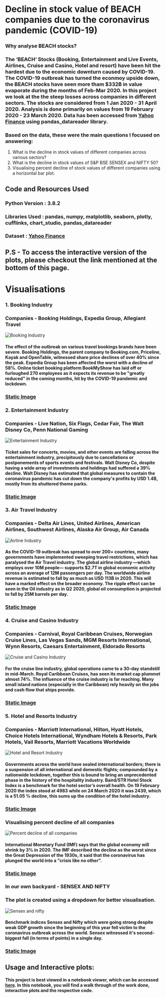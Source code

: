 # Decline in stock value of BEACH companies due to the coronavirus pandemic (COVID-19)

### Why analyse BEACH stocks?
### The ‘BEACH’ Stocks (Booking, Entertainment and Live Events, Airlines, Cruise and Casino, Hotel and resort) have been hit the hardest due to the economic downturn caused by COVID-19. The COVID-19 outbreak has turned the econmoy upside down, the BEACH stocks have seen more tham $332B in value evaporate during the months of Feb-Mar 2020. In this project we look at the the steep losses across companies in different sectors. The stocks are considered from 1 Jan 2020 - 31 April 2020. Analysis is done primarily on values from 19 February 2020 - 23 March 2020. Data has been accessed from [Yahoo Finance](https://in.finance.yahoo.com/) using pandas_datareader library.

### Based on the data, these were the main questions I focused on answering:
1. What is the decline in stock values of different companies across various sectors?
2. What is the decline in stock values of S&P BSE SENSEX and NIFTY 50?
3. Visualising percent decline of stock values of different companies using a horizontal bar plot.

## Code and Resources Used

### Python Version : 3.8.2
### Libraries Used : pandas, numpy, matplotlib, seaborn, plotly, cufflinks, chart_studio, pandas_datareader
### Dataset : [Yahoo Finance](https://in.finance.yahoo.com/)

## P.S - To access the interactive version of the plots, please checkout the link mentioned at the bottom of this page.

# Visualisations

### 1. Booking Industry
### Companies - Booking Holdings, Expedia Group, Allegiant Travel
![Booking Industry](https://raw.githubusercontent.com/ritik-k/Stock_Market_Analysis/master/gifs/booking.gif)
#### The effect of the outbreak on various travel bookings brands have been severe. Booking Holdings, the parent company to Booking.com, Priceline, Kayak and OpenTable, witnessed share price declines of over 40% since the peak. Expedia Group has been affected the worst with a decline of 58%. Online ticket booking platform BookMyShow has laid off or furloughed 270 employees as it expects its revenue to be "greatly reduced" in the coming months, hit by the COVID-19 pandemic and lockdown.
### [Static Image](https://raw.githubusercontent.com/ritik-k/Stock_Market_Analysis/master/images/booking.png)

### 2. Entertainment Industry
### Companies - Live Nation, Six Flags, Cedar Fair, The Walt Disney Co, Penn National Gaming
![Entertainment Industry](https://raw.githubusercontent.com/ritik-k/Stock_Market_Analysis/master/gifs/entertainment.gif)
#### Ticket sales for concerts, movies, and other events are falling across the entertainment industry,  precipitously due to cancellations or postponements of sports events and festivals. Walt Disney Co, despite having a wide array of investments and holdings had suffered a 39% decline. Walt Disney has estimated that global measures to contain the coronavirus pandemic has cut down the company's profits by USD 1.4B, mostly from its shuttered theme parks.
### [Static Image](https://raw.githubusercontent.com/ritik-k/Stock_Market_Analysis/master/images/entertainment.png)

### 3. Air Travel Industry
### Companies - Delta Air Lines, United Airlines, American Airlines, Southwest Airlines, Alaska Air Group, Air Canada
![Airline Industry](https://raw.githubusercontent.com/ritik-k/Stock_Market_Analysis/master/gifs/airlines.gif)
#### As the COVID-19 outbreak has spread to over 200+ countries, many governments have implemented sweeping travel restrictions, which has paralysed the Air Travel industry. The global airline industry —which employs over 10M people— supports $2.7T in global economic activity across an average of 12M passengers per day. The worldwide airline revenue is estimated to fall by as much as USD 113B in 2020. This will have a marked effect on the broader economy. The ripple effect can be seen in the Oil industry as in Q2 2020, global oil consumption is projected to fall by 25M barrels per day.
### [Static Image](https://raw.githubusercontent.com/ritik-k/Stock_Market_Analysis/master/images/airlines.png)

### 4. Cruise and Casino Industry
### Companies - Carnival, Royal Caribbean Cruises, Norwegian Cruise Lines, Las Vegas Sands, MGM Resorts International, Wynn Resorts, Caesars Entertainment, Eldorado Resorts
![Cruise and Casino Industry](https://raw.githubusercontent.com/ritik-k/Stock_Market_Analysis/master/gifs/cruise.gif)
#### For the cruise line industry, global operations came to a 30-day standstill in mid-March. Royal Caribbean Cruises, has seen its market cap plummet almost 74%. The influence of the cruise industry is far reaching. Many small island nations (especially in the Caribbean) rely heavily on the jobs and cash flow that ships provide.
### [Static Image](https://raw.githubusercontent.com/ritik-k/Stock_Market_Analysis/master/images/cruise.png)

### 5. Hotel and Resorts Industry
### Companies - Marriott International, Hilton, Hyatt Hotels, Choice Hotels International, Wyndham Hotels & Resorts, Park Hotels, Vail Resorts, Marriott Vacations Worldwide
![Hotel and Resort Industry](https://raw.githubusercontent.com/ritik-k/Stock_Market_Analysis/master/gifs/hotel.gif)
#### Governments across the world have sealed international borders; there is a suspension of all international and domestic flights; compounded by a nationwide lockdown, together this is bound to bring an unprecedented phase in the history of the hospitality industry. Baird/STR Hotel Stock Index is a benchmark for the hotel sector’s overall health. On 19 February 2020 the index stood at 4983 while on 24 March 2020 it was 2439, which is a 51.05 % decline, this sums up the condition of the hotel industry.
### [Static Image](https://raw.githubusercontent.com/ritik-k/Stock_Market_Analysis/master/images/hotel.png)

### Visualising percent decline of all companies
![Percent decline of all companies](https://raw.githubusercontent.com/ritik-k/Stock_Market_Analysis/master/gifs/barh.gif)
#### International Monetary Fund (IMF) says that the global economy will shrink by 3% in 2020. The IMF described the decline as the worst since the Great Depression of the 1930s, it said that the coronavirus has plunged the world into a "crisis like no other".
### [Static Image](https://raw.githubusercontent.com/ritik-k/Stock_Market_Analysis/master/images/bar-h.png)

### In our own backyard - SENSEX AND NIFTY
### The plot is created using a dropdown for better visualisation.
![Sensex and nifty](https://raw.githubusercontent.com/ritik-k/Stock_Market_Analysis/master/gifs/new-i.gif)
#### Benchmark indices Sensex and Nifty which were going strong despite weak GDP growth since the beginning of this year fell victim to the coronavirus outbreak across the world. Sensex witnessed it's second-biggest fall (in terms of points) in a single day.
### [Static Image](https://raw.githubusercontent.com/ritik-k/Stock_Market_Analysis/master/images/india.png)

## Usage and Interactive plots:
#### This project is best viewed in a notebook viewer, which can be accessed [here](https://nbviewer.jupyter.org/github/ritik-k/Stock_Market_Analysis/blob/master/Stock_Market_Analysis.ipynb). In this notebook, you will find a walk through of the work done, interactive plots and the respective code.
